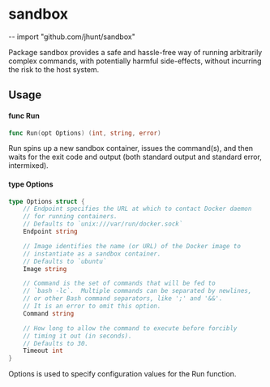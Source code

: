# sandbox
--
    import "github.com/jhunt/sandbox"

Package sandbox provides a safe and hassle-free way of running arbitrarily
complex commands, with potentially harmful side-effects, without incurring the
risk to the host system.

## Usage

#### func  Run

```go
func Run(opt Options) (int, string, error)
```
Run spins up a new sandbox container, issues the command(s), and then waits for
the exit code and output (both standard output and standard error, intermixed).

#### type Options

```go
type Options struct {
	// Endpoint specifies the URL at which to contact Docker daemon
	// for running containers.
	// Defaults to `unix:///var/run/docker.sock`
	Endpoint string

	// Image identifies the name (or URL) of the Docker image to
	// instantiate as a sandbox container.
	// Defaults to `ubuntu`
	Image string

	// Command is the set of commands that will be fed to
	// `bash -lc`.  Multiple commands can be separated by newlines,
	// or other Bash command separators, like ';' and '&&'.
	// It is an error to omit this option.
	Command string

	// How long to allow the command to execute before forcibly
	// timing it out (in seconds).
	// Defaults to 30.
	Timeout int
}
```

Options is used to specify configuration values for the Run function.
